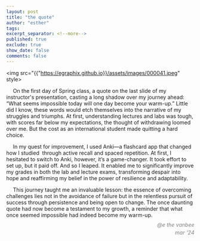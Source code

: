 ```yaml
---
layout: post
title: "the quote"
author: "esther"
tags: 
excerpt_separator: <!--more-->
published: true
exclude: true
show_date: false
comments: false
---
```



<img src="{{"https://egraphix.github.io}}/assets/images/000041.jpeg" style>

&emsp; On the first day of Spring class, a quote on the last slide of my instructor's presentation, casting a long shadow over my journey ahead: “What seems impossible today will one day become your warm-up.” Little did I know, these words would etch themselves into the narrative of my struggles and triumphs. At first, understanding lectures and labs was tough, with scores far below my expectations, the thought of withdrawing loomed over me. But the cost as an international student made quitting a hard choice. <!--more-->

&emsp; In my quest for improvement, I used Anki—a flashcard app that changed how I studied  through active recall and spaced repetition. At first, I hesitated to switch to Anki, however, it’s a game-changer. It took effort to set up, but it paid off. And so I leaped. It enabled me to significantly improve my grades in both the lab and lecture exams, transforming despair into hope and reaffirming my belief in the power of resilience and adaptability.

&emsp; This journey taught me an invaluable lesson: the essence of overcoming challenges lies not in the avoidance of failure but in the relentless pursuit of success through persistence and being open to change. The once daunting quote had now become a testament to my growth, a reminder that what once seemed impossible had indeed become my warm-up.


<div class="post-info"> 
<p style="text-align: right; font-style: italic; color: grey; line-height: 0.5;">@e the vanbee</p>
<p style="text-align: right; font-style: italic; color: grey; line-height: 0.5;">mar '24</p>
